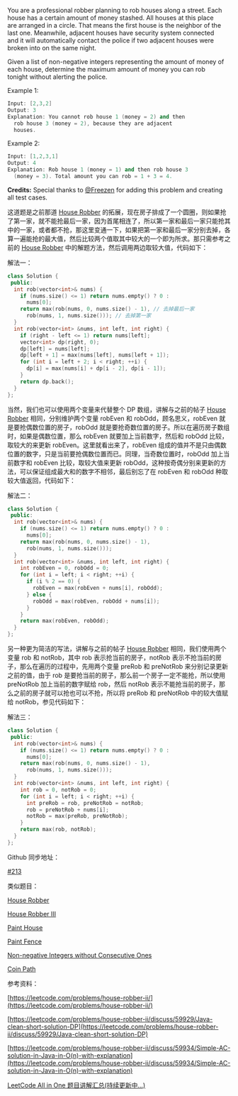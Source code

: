 You are a professional robber planning to rob houses along a street. Each house has a certain amount of money stashed. All houses at this place are arranged in a circle. That means the first house is the neighbor of the last one. Meanwhile, adjacent houses have security system connected and it will automatically contact the police if two adjacent houses were broken into on the same night.

Given a list of non-negative integers representing the amount of money of each house, determine the maximum amount of money you can rob tonight without alerting the police.

Example 1:

```cpp
Input: [2,3,2]
Output: 3
Explanation: You cannot rob house 1 (money = 2) and then
  rob house 3 (money = 2), because they are adjacent
  houses.
```

Example 2:

```cpp
Input: [1,2,3,1]
Output: 4
Explanation: Rob house 1 (money = 1) and then rob house 3
  (money = 3). Total amount you can rob = 1 + 3 = 4.
```

**Credits:** Special thanks to [@Freezen](https://oj.leetcode.com/discuss/user/Freezen) for adding this problem and creating all test cases.

这道题是之前那道 [House Robber](http://www.cnblogs.com/grandyang/p/4383632.html) 的拓展，现在房子排成了一个圆圈，则如果抢了第一家，就不能抢最后一家，因为首尾相连了，所以第一家和最后一家只能抢其中的一家，或者都不抢，那这里变通一下，如果把第一家和最后一家分别去掉，各算一遍能抢的最大值，然后比较两个值取其中较大的一个即为所求。那只需参考之前的 [House Robber](http://www.cnblogs.com/grandyang/p/4383632.html) 中的解题方法，然后调用两边取较大值，代码如下：

解法一：

```cpp
class Solution {
 public:
  int rob(vector<int>& nums) {
    if (nums.size() <= 1) return nums.empty() ? 0 :
      nums[0];
    return max(rob(nums, 0, nums.size() - 1), // 去掉最后一家
      rob(nums, 1, nums.size())); // 去掉第一家
  }
  int rob(vector<int> &nums, int left, int right) {
    if (right - left <= 1) return nums[left];
    vector<int> dp(right, 0);
    dp[left] = nums[left];
    dp[left + 1] = max(nums[left], nums[left + 1]);
    for (int i = left + 2; i < right; ++i) {
      dp[i] = max(nums[i] + dp[i - 2], dp[i - 1]);
    }
    return dp.back();
  }
};
```

当然，我们也可以使用两个变量来代替整个 DP 数组，讲解与之前的帖子 [House Robber](http://www.cnblogs.com/grandyang/p/4383632.html) 相同，分别维护两个变量 robEven 和 robOdd，顾名思义，robEven 就是要抢偶数位置的房子，robOdd 就是要抢奇数位置的房子。所以在遍历房子数组时，如果是偶数位置，那么 robEven 就要加上当前数字，然后和 robOdd 比较，取较大的来更新 robEven。这里就看出来了，robEven 组成的值并不是只由偶数位置的数字，只是当前要抢偶数位置而已。同理，当奇数位置时，robOdd 加上当前数字和 robEven 比较，取较大值来更新 robOdd，这种按奇偶分别来更新的方法，可以保证组成最大和的数字不相邻，最后别忘了在 robEven 和 robOdd 种取较大值返回，代码如下：

解法二：

```cpp
class Solution {
 public:
  int rob(vector<int>& nums) {
    if (nums.size() <= 1) return nums.empty() ? 0 :
      nums[0];
    return max(rob(nums, 0, nums.size() - 1),
      rob(nums, 1, nums.size()));
  }
  int rob(vector<int> &nums, int left, int right) {
    int robEven = 0, robOdd = 0;
    for (int i = left; i < right; ++i) {
      if (i % 2 == 0) {
        robEven = max(robEven + nums[i], robOdd);
      } else {
        robOdd = max(robEven, robOdd + nums[i]);
      }
    }
    return max(robEven, robOdd);
  }
};
```

另一种更为简洁的写法，讲解与之前的帖子 [House Robber](http://www.cnblogs.com/grandyang/p/4383632.html) 相同，我们使用两个变量 rob 和 notRob，其中 rob 表示抢当前的房子，notRob 表示不抢当前的房子，那么在遍历的过程中，先用两个变量 preRob 和 preNotRob 来分别记录更新之前的值，由于 rob 是要抢当前的房子，那么前一个房子一定不能抢，所以使用 preNotRob 加上当前的数字赋给 rob，然后 notRob 表示不能抢当前的房子，那么之前的房子就可以抢也可以不抢，所以将 preRob 和 preNotRob 中的较大值赋给 notRob，参见代码如下：

解法三：

```cpp
class Solution {
 public:
  int rob(vector<int>& nums) {
    if (nums.size() <= 1) return nums.empty() ? 0 :
      nums[0];
    return max(rob(nums, 0, nums.size() - 1),
      rob(nums, 1, nums.size()));
  }
  int rob(vector<int> &nums, int left, int right) {
    int rob = 0, notRob = 0;
    for (int i = left; i < right; ++i) {
      int preRob = rob, preNotRob = notRob;
      rob = preNotRob + nums[i];
      notRob = max(preRob, preNotRob);
    }
    return max(rob, notRob);
  }
};
```

Github 同步地址：

[#213](https://github.com/grandyang/leetcode/issues/213)

类似题目：

[House Robber](http://www.cnblogs.com/grandyang/p/4383632.html)

[House Robber III](http://www.cnblogs.com/grandyang/p/5275096.html)

[Paint House](http://www.cnblogs.com/grandyang/p/5319384.html)

[Paint Fence](http://www.cnblogs.com/grandyang/p/5231220.html)

[Non-negative Integers without Consecutive Ones](http://www.cnblogs.com/grandyang/p/6959585.html)

[Coin Path](http://www.cnblogs.com/grandyang/p/8183477.html)

参考资料：

[https://leetcode.com/problems/house-robber-ii/](https://leetcode.com/problems/house-robber-ii/)

[https://leetcode.com/problems/house-robber-ii/discuss/59929/Java-clean-short-solution-DP](https://leetcode.com/problems/house-robber-ii/discuss/59929/Java-clean-short-solution-DP)

[](https://leetcode.com/problems/house-robber-ii/discuss/59934/Simple-AC-solution-in-Java-in-O(n)-with-explanation)[https://leetcode.com/problems/house-robber-ii/discuss/59934/Simple-AC-solution-in-Java-in-O(n)-with-explanation](https://leetcode.com/problems/house-robber-ii/discuss/59934/Simple-AC-solution-in-Java-in-O(n)-with-explanation)

[LeetCode All in One 题目讲解汇总(持续更新中...)](http://www.cnblogs.com/grandyang/p/4606334.html)